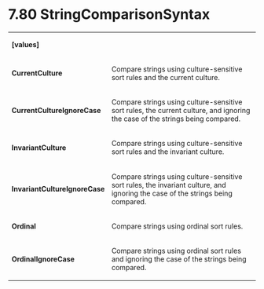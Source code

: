 <html dir="LTR" xmlns:mshelp="http://msdn.microsoft.com/mshelp" xmlns:ddue="http://ddue.schemas.microsoft.com/authoring/2003/5" xmlns:xlink="http://www.w3.org/1999/xlink" xmlns:tool="http://www.microsoft.com/tooltip"><body><input type="hidden" id="userDataCache" class="userDataStyle"><input type="hidden" id="hiddenScrollOffset"><img id="dropDownImage" style="display:none; height:0; width:0;" src="../local/drpdown.gif"><img id="dropDownHoverImage" style="display:none; height:0; width:0;" src="../local/drpdown_orange.gif"><img id="collapseImage" style="display:none; height:0; width:0;" src="../local/collapse.gif"><img id="expandImage" style="display:none; height:0; width:0;" src="../local/exp.gif"><img id="collapseAllImage" style="display:none; height:0; width:0;" src="../local/collall.gif"><img id="expandAllImage" style="display:none; height:0; width:0;" src="../local/expall.gif"><img id="copyImage" style="display:none; height:0; width:0;" src="../local/copycode.gif"><img id="copyHoverImage" style="display:none; height:0; width:0;" src="../local/copycodeHighlight.gif"><div id="header"><h1 class="heading">7.80 StringComparisonSyntax</h1></div><div id="mainSection"><div id="mainBody"><div id="allHistory" class="saveHistory" onsave="saveAll()" onload="loadAll()"></div>




<p xmlns:wsd="http://wsdev.schemas.microsoft.com/authoring/2008/2" xmlns:msxsl="urn:schemas-microsoft-com:xslt" xmlns:script="urn:script" xmlns:build="urn:build">
<div id="sectionSection0" class="section" name="collapseableSection"><content xmlns="http://ddue.schemas.microsoft.com/authoring/2003/5" xmlns:wsd="http://wsdev.schemas.microsoft.com/authoring/2008/2" xmlns:msxsl="urn:schemas-microsoft-com:xslt" xmlns:script="urn:script" xmlns:build="urn:build">
				</content></div><div id="sectionSection1" class="section" name="collapseableSection"><content xmlns="http://ddue.schemas.microsoft.com/authoring/2003/5" xmlns:wsd="http://wsdev.schemas.microsoft.com/authoring/2008/2" xmlns:msxsl="urn:schemas-microsoft-com:xslt" xmlns:script="urn:script" xmlns:build="urn:build">
					<p xmlns=""><b></b></p><table class="ProtocolAuthoredTable" xmlns=""><tr>
								<td>
									<p>
										<b>[values]</b>
									</p>
								</td>
								<td>
								</td>
							</tr><tr>
							<td>
								<p>
									<b>CurrentCulture</b>
								</p>
							</td>
							<td>
								<p>Compare strings using culture-sensitive sort rules and the current culture.</p>
							</td>
						</tr><tr>
							<td>
								<p>
									<b>CurrentCultureIgnoreCase</b>
								</p>
							</td>
							<td>
								<p>Compare strings using culture-sensitive sort rules, the current culture, and ignoring the case of the strings being compared.</p>
							</td>
						</tr><tr>
							<td>
								<p>
									<b>InvariantCulture</b>
								</p>
							</td>
							<td>
								<p>Compare strings using culture-sensitive sort rules and the invariant culture.</p>
							</td>
						</tr><tr>
							<td>
								<p>
									<b>InvariantCultureIgnoreCase</b>
								</p>
							</td>
							<td>
								<p>Compare strings using culture-sensitive sort rules, the invariant culture, and ignoring the case of the strings being compared.</p>
							</td>
						</tr><tr>
							<td>
								<p>
									<b>Ordinal</b>
								</p>
							</td>
							<td>
								<p>Compare strings using ordinal sort rules.</p>
							</td>
						</tr><tr>
							<td>
								<p>
									<b>OrdinalIgnoreCase</b>
								</p>
							</td>
							<td>
								<p>Compare strings using ordinal sort rules and ignoring the case of the strings being compared.</p>
							</td>
						</tr></table>
				</content></div><!--[if gte IE 5]>
			<tool:tip element="languageFilterToolTip" avoidmouse="false"/>
		<![endif]--></div><a name="feedback"></a><span></span></div></body></html>